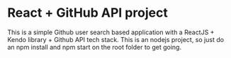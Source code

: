 # React + GitHub API project

This is a simple Github user search based application with a ReactJS + Kendo library + Github API tech stack.
This is an nodejs project, so just do an npm install and npm start on the root folder to get going.
